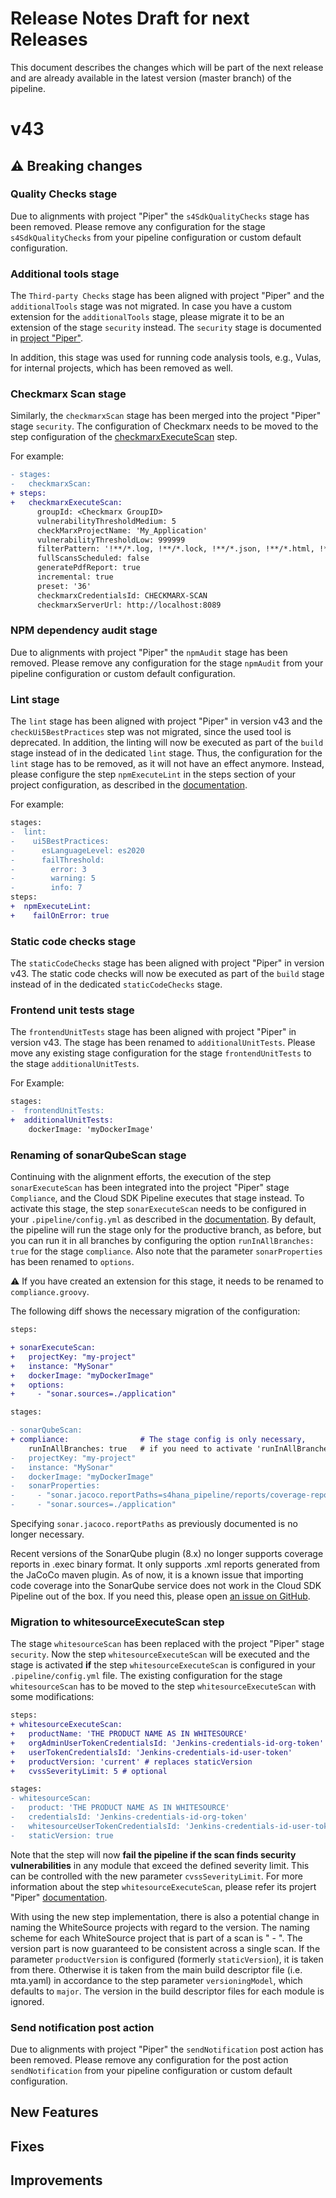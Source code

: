 # Release Notes Draft for next Releases

This document describes the changes which will be part of the next release and are already available in the latest version (master branch) of the pipeline.

# v43

## :warning: Breaking changes

### Quality Checks stage

Due to alignments with project "Piper" the `s4SdkQualityChecks` stage has been removed.
Please remove any configuration for the stage `s4SdkQualityChecks` from your pipeline configuration or custom default configuration.

### Additional tools stage

The `Third-party Checks` stage has been aligned with project "Piper" and the `additionalTools` stage was not migrated.
In case you have a custom extension for the `additionalTools` stage, please migrate it to be an extension of the stage `security` instead.
The `security` stage is documented in [project "Piper"](https://sap.github.io/jenkins-library/stages/security/).

In addition, this stage was used for running code analysis tools, e.g., Vulas, for internal projects, which has been removed as well.

### Checkmarx Scan stage

Similarly, the `checkmarxScan` stage has been merged into the project "Piper" stage `security`.
The configuration of Checkmarx needs to be moved to the step configuration of the [checkmarxExecuteScan](https://sap.github.io/jenkins-library/steps/checkmarxExecuteScan/) step.

For example:

```diff
- stages:
-   checkmarxScan:
+ steps:
+   checkmarxExecuteScan:
      groupId: <Checkmarx GroupID>
      vulnerabilityThresholdMedium: 5
      checkMarxProjectName: 'My_Application'
      vulnerabilityThresholdLow: 999999
      filterPattern: '!**/*.log, !**/*.lock, !**/*.json, !**/*.html, !**/Cx*, **/*.js, **/*.java, **/*.ts'
      fullScansScheduled: false
      generatePdfReport: true
      incremental: true
      preset: '36'
      checkmarxCredentialsId: CHECKMARX-SCAN
      checkmarxServerUrl: http://localhost:8089
```

### NPM dependency audit stage

Due to alignments with project "Piper" the `npmAudit` stage has been removed.
Please remove any configuration for the stage `npmAudit` from your pipeline configuration or custom default configuration.

### Lint stage

The `lint` stage has been aligned with project "Piper" in version v43 and the `checkUi5BestPractices` step was not migrated, since the used tool is deprecated.
In addition, the linting will now be executed as part of the `build` stage instead of in the dedicated `lint` stage.
Thus, the configuration for the `lint` stage has to be removed, as it will not have an effect anymore. 
Instead, please configure the step `npmExecuteLint` in the steps section of your project configuration, as described in the [documentation](https://sap.github.io/jenkins-library/steps/npmExecuteLint/).

For example:

```diff
stages:
-  lint:
-    ui5BestPractices:
-      esLanguageLevel: es2020
-      failThreshold:
-        error: 3
-        warning: 5
-        info: 7
steps:
+  npmExecuteLint:
+    failOnError: true
```

### Static code checks stage

The `staticCodeChecks` stage has been aligned with project "Piper" in version v43. 
The static code checks will now be executed as part of the `build` stage instead of in the dedicated `staticCodeChecks` stage.  

### Frontend unit tests stage

The `frontendUnitTests` stage has been aligned with project "Piper" in version v43. 
The stage has been renamed to `additionalUnitTests`. 
Please move any existing stage configuration for the stage `frontendUnitTests` to the stage `additionalUnitTests`. 

For Example:

```diff
stages:
-  frontendUnitTests:
+  additionalUnitTests:
    dockerImage: 'myDockerImage'
```

### Renaming of sonarQubeScan stage

Continuing with the alignment efforts, the execution of the step `sonarExecuteScan` has been integrated into the project "Piper" stage `Compliance`, and the Cloud SDK Pipeline executes that stage instead.
To activate this stage, the step `sonarExecuteScan` needs to be configured in your `.pipeline/config.yml` as described in the [documentation](https://sap.github.io/jenkins-library/steps/sonarExecuteScan/).
By default, the pipeline will run the stage only for the productive branch, as before, but you can run it in all branches by configuring the option `runInAllBranches: true` for the stage `compliance`.
Also note that the parameter `sonarProperties` has been renamed to `options`.

:warning: If you have created an extension for this stage, it needs to be renamed to `compliance.groovy`.

The following diff shows the necessary migration of the configuration:

```diff
steps:

+ sonarExecuteScan:
+   projectKey: "my-project"
+   instance: "MySonar"
+   dockerImage: "myDockerImage"
+   options:
+     - "sonar.sources=./application"

stages:

- sonarQubeScan:
+ compliance:                # The stage config is only necessary,
    runInAllBranches: true   # if you need to activate 'runInAllBranches'.
-   projectKey: "my-project"
-   instance: "MySonar"
-   dockerImage: "myDockerImage"
-   sonarProperties:
-     - "sonar.jacoco.reportPaths=s4hana_pipeline/reports/coverage-reports/unit-tests.exec,s4hana_pipeline/reports/coverage-reports/integration-tests.exec"
-     - "sonar.sources=./application"
```

Specifying `sonar.jacoco.reportPaths` as previously documented is no longer necessary.

Recent versions of the SonarQube plugin (8.x) no longer supports coverage reports in .exec binary format.
It only supports .xml reports generated from the JaCoCo maven plugin.
As of now, it is a known issue that importing code coverage into the SonarQube service does not work in the Cloud SDK Pipeline out of the box.
If you need this, please open [an issue on GitHub](https://github.com/sap/cloud-s4-sdk-pipeline/issues).

### Migration to whitesourceExecuteScan step

The stage `whitesourceScan` has been replaced with the project "Piper" stage `security`. 
Now the step `whitesourceExecuteScan` will be executed and the stage is activated **if** the step `whitesourceExecuteScan` is configured in your `.pipeline/config.yml` file.
The existing configuration for the stage `whitesourceScan` has to be moved to the step `whitesourceExecuteScan` with some modifications:

```diff
steps:
+ whitesourceExecuteScan:
+   productName: 'THE PRODUCT NAME AS IN WHITESOURCE'
+   orgAdminUserTokenCredentialsId: 'Jenkins-credentials-id-org-token'
+   userTokenCredentialsId: 'Jenkins-credentials-id-user-token'
+   productVersion: 'current' # replaces staticVersion
+   cvssSeverityLimit: 5 # optional

stages:
- whitesourceScan:
-   product: 'THE PRODUCT NAME AS IN WHITESOURCE'
-   credentialsId: 'Jenkins-credentials-id-org-token'
-   whitesourceUserTokenCredentialsId: 'Jenkins-credentials-id-user-token'
-   staticVersion: true
```

Note that the step will now **fail the pipeline if the scan finds security vulnerabilities** in any module that exceed the defined severity limit.
This can be controlled with the new parameter `cvssSeverityLimit`.
For more information about the step `whitesourceExecuteScan`, please refer its projert "Piper" [documentation](https://sap.github.io/jenkins-library/steps/whitesourceExecuteScan/).

With using the new step implementation, there is also a potential change in naming the WhiteSource projects with regard to the version.
The naming scheme for each WhiteSource project that is part of a scan is "<module name> - <version>".
The version part is now guaranteed to be consistent across a single scan.
If the parameter `productVersion` is configured (formerly `staticVersion`), it is taken from there.
Otherwise it is taken from the main build descriptor file (i.e. mta.yaml) in accordance to the step parameter `versioningModel`, which defaults to `major`.
The version in the build descriptor files for each module is ignored.

### Send notification post action

Due to alignments with project "Piper" the `sendNotification` post action has been removed.
Please remove any configuration for the post action `sendNotification` from your pipeline configuration or custom default configuration.

## New Features

## Fixes

## Improvements
